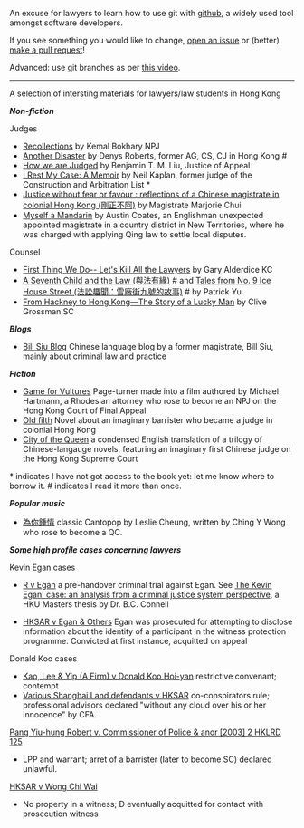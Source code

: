 An excuse for lawyers to learn how to use git with [github](https://www.youtube.com/watch?v=pBy1zgt0XPc), a widely used tool amongst software developers.

If you see something you would like to change, [open an issue](https://github.com/3willows/hk-legal-history-snippets/issues) or (better) [make a pull request](https://github.com/3willows/hk-legal-history-snippets/pulls)!

Advanced: use git branches as per [this video](https://www.youtube.com/watch?v=uj8hjLyEBmU).

---

A selection of intersting materials for lawyers/law students in Hong Kong

***Non-fiction***

Judges
- [Recollections](https://www.sweetandmaxwell.com.hk/BookStore/showProduct.asp?countrycode=HK&id=2258&subjID=&ptab=1&bookstore=1&g=l15e43&ec=QSNBGDKTJJVZRUJQFVYJZLEDBTVQRLIGGGRYABQHEUINZJSCRSLOATPHUG) by Kemal Bokhary NPJ
- [Another Disaster](https://en.wikipedia.org/wiki/Denys_Roberts) by Denys Roberts, former AG, CS, CJ in Hong Kong #
- [How we are Judged](https://www.cityu.edu.hk/upress/how-are-we-judged) by Benjamin T. M. Liu, Justice of Appeal
- [I Rest My Case: A Memoir](https://books.google.com.hk/books/about/I_Rest_My_Case.html?id=OIG4jwEACAAJ&redir_esc=y) by Neil Kaplan, former judge of the Construction and Arbitration List *
- [Justice without fear or favour : reflections of a Chinese magistrate in colonial Hong Kong (剛正不阿)](https://billsiu.blogspot.com/2011/07/blog-post_20.html) by Magistrate Marjorie Chui
- [Myself a Mandarin](https://global.oup.com/academic/product/myself-a-mandarin-9780195841992?lang=3n&cc=bg) by Austin Coates, an Englishman unexpected  appointed magistrate in a country district in New Territories, where he was charged with applying Qing law to settle local disputes. 

Counsel
- [First Thing We Do-- Let's Kill All the Lawyers](https://www.abebooks.com/first-edition/First-Thing-Do---Kill-Lawyers-Gary/14494316475/bd) by  Gary Alderdice KC
- [A Seventh Child and the Law (與法有緣)](https://hkupress.hku.hk/index.php?route=product/product&product_id=1471) # and [Tales from No. 9 Ice House Street (法訟趣聞：雪廠街九號的故事)](https://hkupress.hku.hk/Tales_from_9_Ice_House_Street) # by Patrick Yu
- [From Hackney to Hong Kong—The Story of a Lucky Man](https://hkupress.hku.hk/index.php?route=product/product&product_id=553) by Clive Grossman SC

***Blogs***

- [Bill Siu Blog](https://billsiu.blogspot.com/) Chinese language blog by a former magistrate, Bill Siu, mainly about criminal law and practice

***Fiction***

- [Game for Vultures](https://en.wikipedia.org/wiki/Game_for_Vultures)  Page-turner made into a film authored by Michael Hartmann, a Rhodesian attorney who rose to become an NPJ on the Hong Kong Court of Final Appeal
- [Old filth](https://headbutler.com/reviews/jane-gardam-old-filth/)  Novel about an imaginary barrister who became a judge in colonial Hong Kong
- [City of the Queen](https://hkupress.hku.hk/index.php?route=product/product&product_id=1192) a condensed English translation of a trilogy of Chinese-langauge novels, featuring an imaginary first Chinese judge on the Hong Kong Supreme Court

  
\* indicates I have not got access to the book yet: let me know where to borrow it.
\# indicates I read it more than once.


***Popular music***

- [為你鍾情](https://www.youtube.com/watch?v=lkd06VLJGQg) classic Cantopop by Leslie Cheung, written by Ching Y Wong who rose to become a QC.

***Some high profile cases concerning lawyers***

Kevin Egan cases
- [R v Egan](https://billsiu.blogspot.com/2013/06/blog-post_2.html) a pre-handover criminal trial against Egan.  See [The Kevin Egan' case: an analysis from a criminal justice system perspective](https://hub.hku.hk/handle/10722/28045), a HKU Masters thesis by  Dr. B.C. Connell

- [HKSAR v Egan & Others](https://www.news.gov.hk/isd/ebulletin/en/category/lawandorder/html/8e0362f1-5484-41ac-8e06-8941318e0129.htm) Egan was prosecuted for attempting to disclose information about the identity of a participant in the witness protection programme.  Convicted at first instance, acquitted on appeal

Donald Koo cases
- [Kao, Lee & Yip (A Firm) v Donald Koo Hoi-yan](https://webb-site.com/dbpub/artlinks.asp?s=3145) restrictive convenant; contempt
- [Various Shanghai Land defendants v HKSAR](https://webb-site.com/dbpub/artlinks.asp?s=5984) co-conspirators rule; professional advisors declared "without any cloud over his or her innocence" by CFA.

[Pang Yiu-hung Robert v. Commissioner of Police & anor [2003] 2 HKLRD 125](https://legalref.judiciary.hk/lrs/common/search/search_result_detail_frame.jsp?DIS=23638&QS=%28%7BPang+Yiu%5C-%5Chung+Robert%7D+%25parties%29%7C%28Pang%2CYiu-hung%2CRobert%29&TP=JU)
- LPP and warrant; arret of a barrister (later to become SC) declared unlawful.

[HKSAR v Wong Chi Wai](https://endlesslawstudy.blogspot.com/2014/07/hksar-v.html)
- No property in a witness; D eventually acquitted for contact with prosecution witness
  
